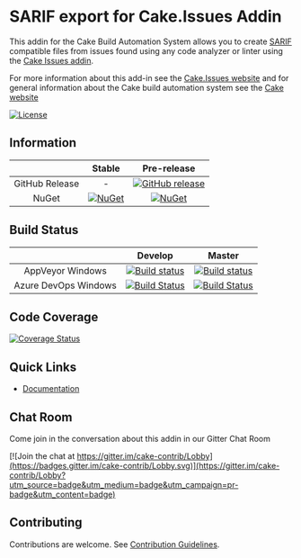 # SARIF export for Cake.Issues Addin

This addin for the Cake Build Automation System allows you to create [SARIF](https://sarifweb.azurewebsites.net/) compatible
files from issues found using any code analyzer or linter using the [Cake Issues addin](https://github.com/cake-contrib/Cake.Issues).

For more information about this add-in see the [Cake.Issues website](https://cakeissues.net)
and for general information about the Cake build automation system see the [Cake website](http://cakebuild.net)

[![License](http://img.shields.io/:license-mit-blue.svg)](https://github.com/cake-contrib/Cake.Issues.Reporting.Sarif/blob/feature/build/LICENSE)

## Information

| | Stable | Pre-release |
|:--:|:--:|:--:|
|GitHub Release|-|[![GitHub release](https://img.shields.io/github/release/cake-contrib/Cake.Issues.Reporting.Sarif.svg)](https://github.com/cake-contrib/Cake.Issues.Reporting.Sarif/releases/latest)|
|NuGet|[![NuGet](https://img.shields.io/nuget/v/Cake.Issues.Reporting.Sarif.svg)](https://www.nuget.org/packages/Cake.Issues.Reporting.Sarif)|[![NuGet](https://img.shields.io/nuget/vpre/Cake.Issues.Reporting.Sarif.svg)](https://www.nuget.org/packages/Cake.Issues.Reporting.Sarif)|

## Build Status

| | Develop | Master |
|:--:|:--:|:--:|
|AppVeyor Windows|[![Build status](https://ci.appveyor.com/api/projects/status/a5t3j7p51r581jk0/branch/develop?svg=true)](https://ci.appveyor.com/project/cakecontrib/cake-issues-reporting-sarif/branch/develop)|[![Build status](https://ci.appveyor.com/api/projects/status/a5t3j7p51r581jk0/branch/master?svg=true)](https://ci.appveyor.com/project/cakecontrib/cake-issues-reporting-sarif/branch/master)|
|Azure DevOps Windows|[![Build Status](https://dev.azure.com/cake-contrib/Cake.Issues.Reporting.Sarif/_apis/build/status/cake-contrib.Cake.Issues.Reporting.Sarif?branchName=develop&jobName=Windows)](https://dev.azure.com/cake-contrib/Cake.Issues.Reporting.Sarif/_build/latest?definitionId=32&branchName=develop)|[![Build Status](https://dev.azure.com/cake-contrib/Cake.Issues.Reporting.Sarif/_apis/build/status/cake-contrib.Cake.Issues.Reporting.Sarif?branchName=master&jobName=Windows)](https://dev.azure.com/cake-contrib/Cake.Issues.Reporting.Sarif/_build/latest?definitionId=32&branchName=master)|

## Code Coverage

[![Coverage Status](https://coveralls.io/repos/github/cake-contrib/Cake.Issues.Reporting.Sarif/badge.svg?branch=develop)](https://coveralls.io/github/cake-contrib/Cake.Issues.Reporting.Sarif?branch=develop)

## Quick Links

- [Documentation](https://cakeissues.net)

## Chat Room

Come join in the conversation about this addin in our Gitter Chat Room

[![Join the chat at https://gitter.im/cake-contrib/Lobby](https://badges.gitter.im/cake-contrib/Lobby.svg)](https://gitter.im/cake-contrib/Lobby?utm_source=badge&utm_medium=badge&utm_campaign=pr-badge&utm_content=badge)

## Contributing

Contributions are welcome. See [Contribution Guidelines](CONTRIBUTING.md).